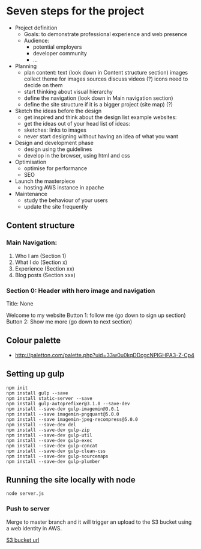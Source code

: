 
# Seven steps for the project

- Project definition
    - Goals:
        to demonstrate professional experience and web presence
    - Audience:
        - potential employers
        - developer community
        - ...
- Planning
    - plan content: 
        text (look down in Content structure section) 
        images
            collect theme for images
            sources
            discuss
        videos (?)
        icons
            need to decide on them
    - start thinking about visual hierarchy
    - define the navigation (look down in Main navigation section)
    - define the site structure if it is a bigger project (site map) (?)
- Sketch the ideas before the design
    - get inspired and think about the design
        list example websites:
    - get the ideas out of your head
        list of ideas:
    - sketches:
        links to images
    - never start designing without having an idea of what you want
- Design and development phase
    - design using the guidelines
    - develop in the browser, using html and css
- Optimisation
    - optimise for performance
    - SEO
- Launch the masterpiece
    - hosting
        AWS instance in apache
- Maintenance
    - study the behaviour of your users
    - update the site frequently


## Content structure

### Main Navigation:
1. Who I am (Section 1)
2. What I do (Section x)
3. Experience (Section xx)
4. Blog posts (Section xxx)


### Section 0: Header with hero image and navigation
Title: None

Welcome to my website
Button 1: follow me (go down to sign up section)
Button 2: Show me more (go down to next section)

## Colour palette

* http://paletton.com/palette.php?uid=33w0u0kqDDcgcNPlGHPA3-Z-Cp4

## Setting up gulp

    npm init
    npm install gulp --save
    npm install static-server --save
    npm install gulp-autoprefixer@3.1.0 --save-dev
    npm install --save-dev gulp-imagemin@3.0.1 
    npm install --save imagemin-pngquant@5.0.0
    npm install --save imagemin-jpeg-recompress@5.0.0
    npm install --save-dev del
    npm install --save-dev gulp-zip
    npm install --save-dev gulp-util
    npm install --save-dev gulp-exec
    npm install --save-dev gulp-concat
    npm install --save-dev gulp-clean-css
    npm install --save-dev gulp-sourcemaps
    npm install --save-dev gulp-plumber

## Running the site locally with node

    node server.js

### Push to server

Merge to master branch and it will trigger an upload to the S3 bucket using a web identity in AWS.

[S3 bucket url](http://davidajimenez.net.s3-website-ap-southeast-2.amazonaws.com/)
